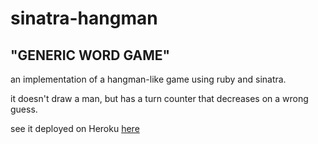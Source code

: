 # sinatra-hangman
## "GENERIC WORD GAME"

an implementation of a hangman-like game using ruby and sinatra.

it doesn't draw a man, but has a turn counter that decreases on a wrong guess.

see it deployed on Heroku [here](https://subtle-wording-4567.herokuapp.com/)
